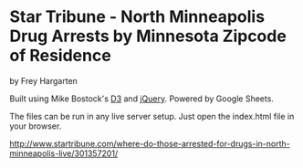 Star Tribune - North Minneapolis Drug Arrests by Minnesota Zipcode of Residence
================

by Frey Hargarten

Built using Mike Bostock's [D3](https://github.com/mbostock/d3) and [jQuery](https://github.com/jquery/jquery). Powered by Google Sheets.

The files can be run in any live server setup. Just open the index.html file in your browser.

http://www.startribune.com/where-do-those-arrested-for-drugs-in-north-minneapolis-live/301357201/
